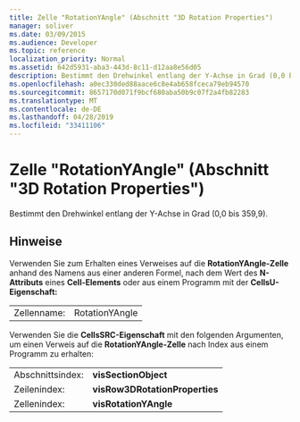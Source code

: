 ```yaml
---
title: Zelle "RotationYAngle" (Abschnitt "3D Rotation Properties")
manager: soliver
ms.date: 03/09/2015
ms.audience: Developer
ms.topic: reference
localization_priority: Normal
ms.assetid: 642d5931-aba3-443d-8c11-d12aa8e56d05
description: Bestimmt den Drehwinkel entlang der Y-Achse in Grad (0,0 bis 359,9).
ms.openlocfilehash: a0ec330ded88aace6c8e4ab658fceca79eb94570
ms.sourcegitcommit: 8657170d071f9bcf680aba50b9c07f2a4fb82283
ms.translationtype: MT
ms.contentlocale: de-DE
ms.lasthandoff: 04/28/2019
ms.locfileid: "33411106"
---
```

# <a name="rotationyangle-cell-3-d-rotation-properties-section"></a>Zelle "RotationYAngle" (Abschnitt "3D Rotation Properties")

Bestimmt den Drehwinkel entlang der Y-Achse in Grad (0,0 bis 359,9).
  
## <a name="remarks"></a>Hinweise

Verwenden Sie zum Erhalten eines Verweises auf die **RotationYAngle-Zelle** anhand des Namens aus einer anderen Formel, nach dem Wert des **N-Attributs** eines **Cell-Elements** oder aus einem Programm mit der **CellsU-Eigenschaft:** 
  
|||
|:-----|:-----|
|Zellenname:  <br/> |RotationYAngle  <br/> |
   
Verwenden Sie die **CellsSRC-Eigenschaft** mit den folgenden Argumenten, um einen Verweis auf die **RotationYAngle-Zelle** nach Index aus einem Programm zu erhalten: 
  
|||
|:-----|:-----|
|Abschnittsindex:  <br/> |**visSectionObject** <br/> |
|Zeilenindex:  <br/> |**visRow3DRotationProperties** <br/> |
|Zellenindex:  <br/> |**visRotationYAngle** <br/> |
   


